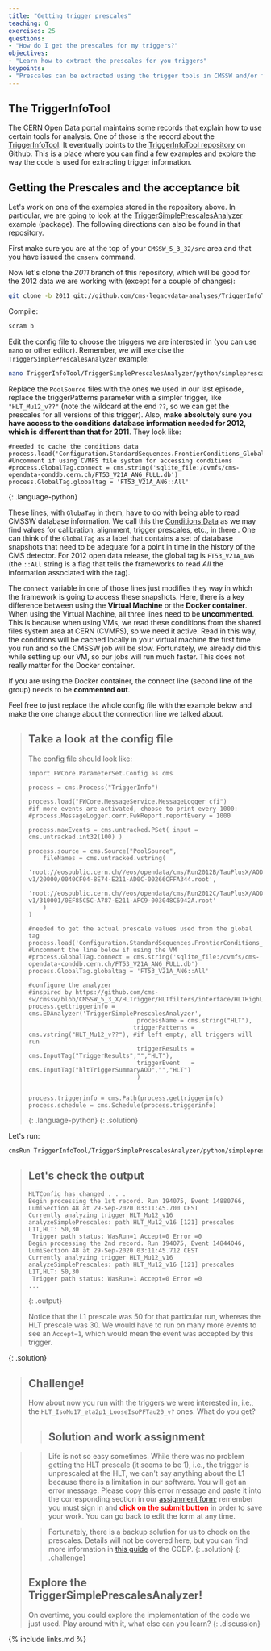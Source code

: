 ```yaml
---
title: "Getting trigger prescales"
teaching: 0
exercises: 25
questions:
- "How do I get the prescales for my triggers?"
objectives:
- "Learn how to extract the prescales for you triggers"
keypoints:
- "Prescales can be extracted using the trigger tools in CMSSW and/or from the [brilcalc](http://opendata.cern.ch/docs/cms-guide-luminosity-calculation#calculate-trigger-prescales-for-a-run-and-trigger-path) tool (not covered here)."
---
```


## The TriggerInfoTool

The CERN Open Data portal maintains some records that explain how to use certain tools for analysis.  One of those is the record about the [TriggerInfoTool](http://opendata.cern.ch/record/5004).  It eventually points to the [TriggerInfoTool repository](https://github.com/cms-opendata-analyses/TriggerInfoTool/tree/2011) on Github.  This is a place where you can find a few examples and explore the way the code is used for extracting trigger information.

## Getting the Prescales and the acceptance bit

Let's work on one of the examples stored in the repository above.  In particular, we are going to look at the [TriggerSimplePrescalesAnalyzer](https://github.com/cms-opendata-analyses/TriggerInfoTool/tree/2011/TriggerSimplePrescalesAnalyzer) example (package).  The following directions can also be found in that repository.

First make sure you are at the top of your `CMSSW_5_3_32/src` area and that you have issued the `cmsenv` command.

Now let's clone the *2011* branch of this repository, which will be good for the 2012 data we are working with (except for a couple of changes):

```bash
git clone -b 2011 git://github.com/cms-legacydata-analyses/TriggerInfoTool.git
```

Compile:

```bash
scram b
```

Edit the config file to choose the triggers we are interested in (you can use `nano` or other editor).  Remember, we will exercise the `TriggerSimplePrescalesAnalyzer` example:

```bash
nano TriggerInfoTool/TriggerSimplePrescalesAnalyzer/python/simpleprescalesinfoanalyzer_cfg.py
```
Replace the `PoolSource` files with the ones we used in our last episode, replace the triggerPatterns parameter with a simpler trigger, like `"HLT_Mu12_v??"` (note the wildcard at the end `??`, so we can get the prescales for all versions of this trigger).  Also, **make absolutely sure you have access to the conditions database information needed for 2012, which is different than that for 2011**.  They look like:

~~~
#needed to cache the conditions data
process.load('Configuration.StandardSequences.FrontierConditions_GlobalTag_cff')
#Uncomment if using CVMFS file system for accessing conditions
#process.GlobalTag.connect = cms.string('sqlite_file:/cvmfs/cms-opendata-conddb.cern.ch/FT53_V21A_AN6_FULL.db')
process.GlobalTag.globaltag = 'FT53_V21A_AN6::All'
~~~
{: .language-python}


These lines, with `GlobaTag` in them, have to do with being able to read CMSSW database information.  We call this the [Conditions Data](http://opendata.cern.ch/docs/cms-guide-for-condition-database) as we may find values for calibration, alignment, trigger prescales, etc., in there .  One can think of the `GlobalTag` as a label that contains a set of database snapshots that need to be adequate for a point in time in the history of the CMS detector.  For 2012 open data release, the global tag is `FT53_V21A_AN6` (the `::All` string is a flag that tells the frameworks to read *All* the information associated with the tag).  

The `connect` variable in one of those lines just modifies they way in which the framework is going to access these snapshots. Here, there is a key difference between using the **Virtual Machine** or the **Docker container**.  When using the Virtual Machine, all three lines need to be **uncommented**. This is because when using VMs, we read these conditions from the shared files system area at CERN (CVMFS), so we need it active.  Read in this way, the conditions will be cached locally in your virtual machine the first time you run and so the CMSSW job will be slow.  Fortunately, we already did this while setting up our VM, so our jobs will run much faster.  This does not really matter for the Docker container.

If you are using the Docker container, the connect line (second line of the group) needs to be **commented out**.

Feel free to just replace the whole config file with the example below and make the one change about the connection line we talked about.  

> ## Take a look at the config file
>
> The config file should look like:
> ~~~
> import FWCore.ParameterSet.Config as cms
>
> process = cms.Process("TriggerInfo")
>
> process.load("FWCore.MessageService.MessageLogger_cfi")
> #if more events are activated, choose to print every 1000:
> #process.MessageLogger.cerr.FwkReport.reportEvery = 1000
>
> process.maxEvents = cms.untracked.PSet( input = cms.untracked.int32(100) )
>
> process.source = cms.Source("PoolSource",
>     fileNames = cms.untracked.vstring(
>         'root://eospublic.cern.ch//eos/opendata/cms/Run2012B/TauPlusX/AOD/22Jan2013-v1/20000/0040CF04-8E74-E211-AD0C-00266CFFA344.root',
>         'root://eospublic.cern.ch//eos/opendata/cms/Run2012C/TauPlusX/AOD/22Jan2013-v1/310001/0EF85C5C-A787-E211-AFC9-003048C6942A.root'
>     )
> )
>
> #needed to get the actual prescale values used from the global tag
> process.load('Configuration.StandardSequences.FrontierConditions_GlobalTag_cff')
> #Uncomment the line below if using the VM
> #process.GlobalTag.connect = cms.string('sqlite_file:/cvmfs/cms-opendata-conddb.cern.ch/FT53_V21A_AN6_FULL.db')
> process.GlobalTag.globaltag = 'FT53_V21A_AN6::All'
>
> #configure the analyzer
> #inspired by https://github.com/cms-sw/cmssw/blob/CMSSW_5_3_X/HLTrigger/HLTfilters/interface/HLTHighLevel.h
> process.gettriggerinfo = cms.EDAnalyzer('TriggerSimplePrescalesAnalyzer',
>                               processName = cms.string("HLT"),
>                              triggerPatterns = cms.vstring("HLT_Mu12_v??"), #if left empty, all triggers will run
>                               triggerResults = cms.InputTag("TriggerResults","","HLT"),
>                               triggerEvent   = cms.InputTag("hltTriggerSummaryAOD","","HLT")
>                               )
>
>
> process.triggerinfo = cms.Path(process.gettriggerinfo)
> process.schedule = cms.Schedule(process.triggerinfo)
> ~~~
> {: .language-python}
{: .solution}

Let's run:

```bash
cmsRun TriggerInfoTool/TriggerSimplePrescalesAnalyzer/python/simpleprescalesinfoanalyzer_cfg.py  > full_prescales.log 2>&1 &
```

> ## Let's check the output
>
> ~~~
> HLTConfig has changed . . .
> Begin processing the 1st record. Run 194075, Event 14880766, LumiSection 48 at 29-Sep-2020 03:11:45.700 CEST
> Currently analyzing trigger HLT_Mu12_v16
> analyzeSimplePrescales: path HLT_Mu12_v16 [121] prescales L1T,HLT: 50,30
>  Trigger path status: WasRun=1 Accept=0 Error =0
> Begin processing the 2nd record. Run 194075, Event 14844046, LumiSection 48 at 29-Sep-2020 03:11:45.712 CEST
> Currently analyzing trigger HLT_Mu12_v16
> analyzeSimplePrescales: path HLT_Mu12_v16 [121] prescales L1T,HLT: 50,30
>  Trigger path status: WasRun=1 Accept=0 Error =0
> ...
> ~~~
> {: .output}
>
> Notice that the L1 prescale was 50 for that particular run, whereas the HLT prescale was 30.  We would have to run on many more events to see an `Accept=1`, which would mean the event was accepted by this trigger.  
>
{: .solution}

> ## Challenge!
>
> How about now you run with the triggers we were interested in, i.e., the `HLT_IsoMu17_eta2p1_LooseIsoPFTau20_v?` ones.  What do you get?
>
> > ## Solution and work assignment
> >
<!--
> > You will see an output like this:
> > ~~~
> > HLTConfig has changed . . .
> > Begin processing the 1st record. Run 194075, Event 14880766, LumiSection 48 at 29-Sep-2020 02:26:23.553 CEST
> > Currently analyzing trigger HLT_IsoMu17_eta2p1_LooseIsoPFTau20_v2
> > %MSG-e HLTConfigData:  TriggerSimplePrescalesAnalyzer:gettriggerinfo  29-Sep-2020 02:26:23 CEST Run: 194075 Event: 14880766
> >  Error in determining L1T prescale for HLT path: 'HLT_IsoMu17_eta2p1_LooseIsoPFTau20_v2' with L1T seed: 'L1_SingleMu14er OR L1_SingleMu16er' using L1GtUtils: error code: 210001. > > (Note: only a single L1T name, not a bit number, is allowed as seed for a proper determination of the L1T prescale!)
> > %MSG
> > analyzeSimplePrescales: path HLT_IsoMu17_eta2p1_LooseIsoPFTau20_v2 [394] prescales L1T,HLT: -1,1
> >  Trigger path status: WasRun=1 Accept=0 Error =0
> > Begin processing the 2nd record. Run 194075, Event 14844046, LumiSection 48 at 29-Sep-2020 02:26:23.584 CEST
> > Currently analyzing trigger HLT_IsoMu17_eta2p1_LooseIsoPFTau20_v2
> > %MSG-e HLTConfigData:  TriggerSimplePrescalesAnalyzer:gettriggerinfo  29-Sep-2020 02:26:23 CEST Run: 194075 Event: 14844046
> >  Error in determining L1T prescale for HLT path: 'HLT_IsoMu17_eta2p1_LooseIsoPFTau20_v2' with L1T seed: 'L1_SingleMu14er OR L1_SingleMu16er' using L1GtUtils: error code: 210001. > > (Note: only a single L1T name, not a bit number, is allowed as seed for a proper determination of the L1T prescale!)
> > %MSG
> > ~~~
> > {: .output}
-->
> >
> > Life is not so easy sometimes.  While there was no problem getting the HLT prescale (it seems to be 1), i.e., the trigger is unprescaled at the HLT, we can't say
> > anything about the L1 because there is a limitation in our software.  You will get an error message.  Please copy this error message and paste it into the corresponding section in our [assignment form](https://forms.gle/DDboG1MCcSNRBRHFA); remember you must sign in and <strong style="color: red;">click on the submit button</strong> in order to save your work.  You can go back to edit the form at any time.
> >
<!--
> > ~~~
> >  Error in determining L1T prescale for HLT path: 'HLT_IsoMu17_eta2p1_LooseIsoPFTau20_v2' with L1T seed: 'L1_SingleMu14er OR L1_SingleMu16er' using L1GtUtils: error code: 210001. > > (Note: only a single L1T name, not a bit number, is allowed as seed for a proper determination of the L1T prescale!)
> > ~~~
> > {: .error}
-->
> >
> > Fortunately, there is a backup solution for us to check on the prescales.  Details will not be covered here, but you can find more information in [this guide](http://opendata.cern.ch/docs/cms-guide-luminosity-calculation#calculate-trigger-prescales-for-a-run-and-trigger-path) of the CODP.
> {: .solution}
{: .challenge}
> ## Explore the TriggerSimplePrescalesAnalyzer!
>
> On overtime, you could explore the implementation of the code we just used.  Play around with it, what else can you learn?
{: .discussion}



{% include links.md %}
